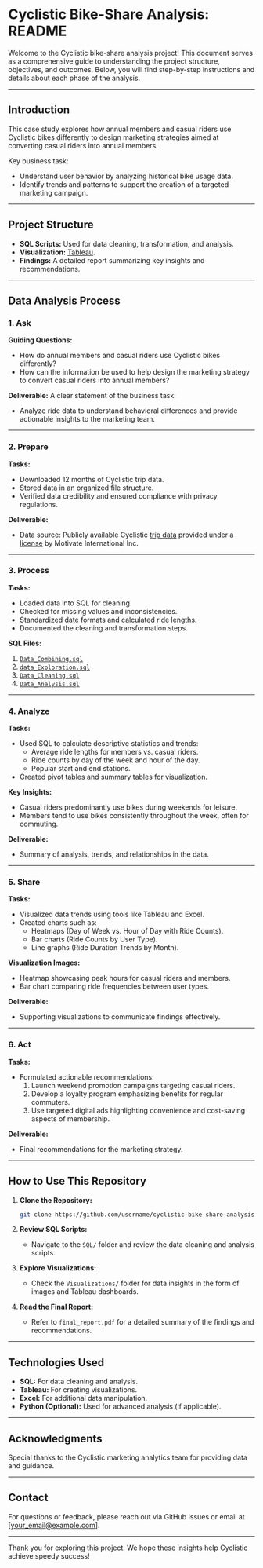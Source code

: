 # Cyclistic Bike-Share Analysis: README

Welcome to the Cyclistic bike-share analysis project! This document serves as a comprehensive guide to understanding the project structure, objectives, and outcomes. Below, you will find step-by-step instructions and details about each phase of the analysis.

---

## **Introduction**

This case study explores how annual members and casual riders use Cyclistic bikes differently to design marketing strategies aimed at converting casual riders into annual members.

Key business task:

- Understand user behavior by analyzing historical bike usage data.
- Identify trends and patterns to support the creation of a targeted marketing campaign.

---

## **Project Structure**

- **SQL Scripts:** Used for data cleaning, transformation, and analysis.
- **Visualization:** [Tableau](https://public.tableau.com/app/profile/george.shengelia/viz/CyclingUsageDashboardbyMemberType/CyclingDashboard).
- **Findings:** A detailed report summarizing key insights and recommendations.

---

## **Data Analysis Process**

### 1. **Ask**
**Guiding Questions:**
- How do annual members and casual riders use Cyclistic bikes differently?
- How can the information be used to help design the marketing strategy to convert casual riders into annual members?

**Deliverable:** A clear statement of the business task:
- Analyze ride data to understand behavioral differences and provide actionable insights to the marketing team.

---

### 2. **Prepare**
**Tasks:**
- Downloaded 12 months of Cyclistic trip data.
- Stored data in an organized file structure.
- Verified data credibility and ensured compliance with privacy regulations.

**Deliverable:**
- Data source: Publicly available Cyclistic [trip data](https://divvy-tripdata.s3.amazonaws.com/index.html) provided under a [<ins>license</ins>](https://www.divvybikes.com/data-license-agreement) by Motivate International Inc.

---

### 3. **Process**
**Tasks:**
- Loaded data into SQL for cleaning.
- Checked for missing values and inconsistencies.
- Standardized date formats and calculated ride lengths.
- Documented the cleaning and transformation steps.

**SQL Files:**
1. [`Data_Combining.sql`](https://github.com/giorgishengelia/cyclistic-bike-share-analysis/blob/main/Combining_data.sql)
2. [`data_Exploration.sql`](https://github.com/giorgishengelia/cyclistic-bike-share-analysis/blob/main/Data_Exploration.sql)
3. [`Data_Cleaning.sql`](https://github.com/giorgishengelia/cyclistic-bike-share-analysis/blob/main/Cleaning_Data.sql)
4. [`Data_Analysis.sql`](https://github.com/giorgishengelia/cyclistic-bike-share-analysis/blob/main/Data_Analysis.sql)

---

### 4. **Analyze**
**Tasks:**
- Used SQL to calculate descriptive statistics and trends:
  - Average ride lengths for members vs. casual riders.
  - Ride counts by day of the week and hour of the day.
  - Popular start and end stations.
- Created pivot tables and summary tables for visualization.

**Key Insights:**
- Casual riders predominantly use bikes during weekends for leisure.
- Members tend to use bikes consistently throughout the week, often for commuting.

**Deliverable:**
- Summary of analysis, trends, and relationships in the data.

---

### 5. **Share**
**Tasks:**
- Visualized data trends using tools like Tableau and Excel.
- Created charts such as:
  - Heatmaps (Day of Week vs. Hour of Day with Ride Counts).
  - Bar charts (Ride Counts by User Type).
  - Line graphs (Ride Duration Trends by Month).

**Visualization Images:**
- Heatmap showcasing peak hours for casual riders and members.
- Bar chart comparing ride frequencies between user types.

**Deliverable:**
- Supporting visualizations to communicate findings effectively.

---

### 6. **Act**
**Tasks:**
- Formulated actionable recommendations:
  1. Launch weekend promotion campaigns targeting casual riders.
  2. Develop a loyalty program emphasizing benefits for regular commuters.
  3. Use targeted digital ads highlighting convenience and cost-saving aspects of membership.

**Deliverable:**
- Final recommendations for the marketing strategy.

---

## **How to Use This Repository**

1. **Clone the Repository:**
   ```bash
   git clone https://github.com/username/cyclistic-bike-share-analysis.git
   ```

2. **Review SQL Scripts:**
   - Navigate to the `SQL/` folder and review the data cleaning and analysis scripts.

3. **Explore Visualizations:**
   - Check the `Visualizations/` folder for data insights in the form of images and Tableau dashboards.

4. **Read the Final Report:**
   - Refer to `final_report.pdf` for a detailed summary of the findings and recommendations.

---

## **Technologies Used**

- **SQL:** For data cleaning and analysis.
- **Tableau:** For creating visualizations.
- **Excel:** For additional data manipulation.
- **Python (Optional):** Used for advanced analysis (if applicable).

---

## **Acknowledgments**

Special thanks to the Cyclistic marketing analytics team for providing data and guidance.

---

## **Contact**

For questions or feedback, please reach out via GitHub Issues or email at [your_email@example.com].

---

Thank you for exploring this project. We hope these insights help Cyclistic achieve speedy success!


